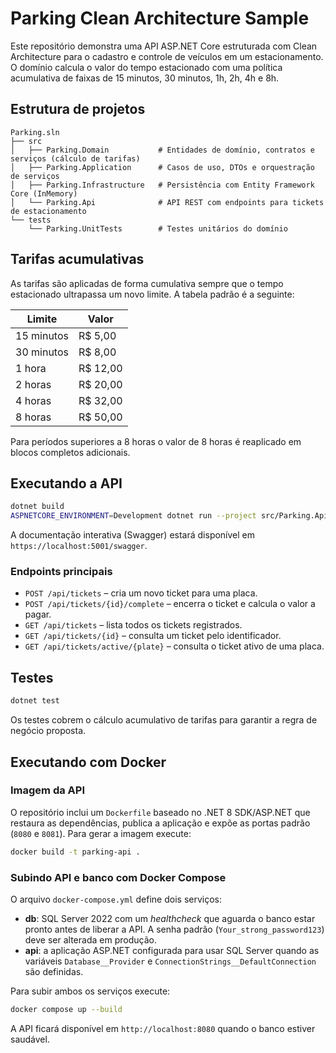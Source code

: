 # Parking Clean Architecture Sample

Este repositório demonstra uma API ASP.NET Core estruturada com Clean Architecture para o cadastro e controle de veículos em um estacionamento. O domínio calcula o valor do tempo estacionado com uma política acumulativa de faixas de 15 minutos, 30 minutos, 1h, 2h, 4h e 8h.

## Estrutura de projetos

```
Parking.sln
├── src
│   ├── Parking.Domain           # Entidades de domínio, contratos e serviços (cálculo de tarifas)
│   ├── Parking.Application      # Casos de uso, DTOs e orquestração de serviços
│   ├── Parking.Infrastructure   # Persistência com Entity Framework Core (InMemory)
│   └── Parking.Api              # API REST com endpoints para tickets de estacionamento
└── tests
    └── Parking.UnitTests        # Testes unitários do domínio
```

## Tarifas acumulativas

As tarifas são aplicadas de forma cumulativa sempre que o tempo estacionado ultrapassa um novo limite. A tabela padrão é a seguinte:

| Limite | Valor |
| ------ | ----- |
| 15 minutos | R$ 5,00 |
| 30 minutos | R$ 8,00 |
| 1 hora | R$ 12,00 |
| 2 horas | R$ 20,00 |
| 4 horas | R$ 32,00 |
| 8 horas | R$ 50,00 |

Para períodos superiores a 8 horas o valor de 8 horas é reaplicado em blocos completos adicionais.

## Executando a API

```bash
dotnet build
ASPNETCORE_ENVIRONMENT=Development dotnet run --project src/Parking.Api
```

A documentação interativa (Swagger) estará disponível em `https://localhost:5001/swagger`.

### Endpoints principais

- `POST /api/tickets` – cria um novo ticket para uma placa.
- `POST /api/tickets/{id}/complete` – encerra o ticket e calcula o valor a pagar.
- `GET /api/tickets` – lista todos os tickets registrados.
- `GET /api/tickets/{id}` – consulta um ticket pelo identificador.
- `GET /api/tickets/active/{plate}` – consulta o ticket ativo de uma placa.

## Testes

```bash
dotnet test
```

Os testes cobrem o cálculo acumulativo de tarifas para garantir a regra de negócio proposta.

## Executando com Docker

### Imagem da API

O repositório inclui um `Dockerfile` baseado no .NET 8 SDK/ASP.NET que restaura as dependências, publica a aplicação e expõe as portas padrão (`8080` e `8081`). Para gerar a imagem execute:

```bash
docker build -t parking-api .
```

### Subindo API e banco com Docker Compose

O arquivo `docker-compose.yml` define dois serviços:

- **db**: SQL Server 2022 com um _healthcheck_ que aguarda o banco estar pronto antes de liberar a API. A senha padrão (`Your_strong_password123`) deve ser alterada em produção.
- **api**: a aplicação ASP.NET configurada para usar SQL Server quando as variáveis `Database__Provider` e `ConnectionStrings__DefaultConnection` são definidas.

Para subir ambos os serviços execute:

```bash
docker compose up --build
```

A API ficará disponível em `http://localhost:8080` quando o banco estiver saudável.
